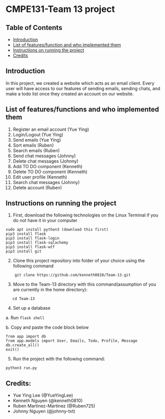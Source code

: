 # CMPE131-Team 13 project

## Table of Contents 
 - [Introduction](#introduction)
 - [List of features/function and who implemented them](#list-of-featuresfunction-and-who-implemented-them)
 - [Instructions on running the project](#instructions-on-running-the-project)
 - [Credits](#credits)

## Introduction 
In this project, we created a website which acts as an email client. Every user will have access to our features of
sending emails, sending chats, and make a todo list once they created an account on our website. 

## List of features/functions and who implemented them 
1. Register an email account (Yue Ying)
2. Login/Logout (Yue Ying)
3. Send emails (Yue Ying)
4. Sort emails (Ruben)
5. Search emails (Ruben)
6. Send chat messages (Johnny)
7. Delete chat messages (Johnny)
8. Add TO DO component (Kenneth)
9. Delete TO DO component (Kenneth)
10. Edit user profile (Kenneth)
11. Search chat messages (Johnny)
12. Delete account (Ruben)

## Instructions on running the project
1. First, download the following technologies on the Linux Terminal if you do not have it in your computer
```
sudo apt install python3 (download this first)
pip3 install flask 
pip3 install flask-login
pip3 install flask-sqlachemy
pip3 install flask-wtf
pip3 install git 
```

2. Clone this project repository into folder of your choice using the following command
```
    git clone https://github.com/kenneth0810/Team-13.git
```

3. Move to the Team-13 directory with this command(assumption of you are currently in the home directory): 
```
   cd Team-13
```
    
4. Set up a database

 a. Run `flask shell`

 b. Copy and paste the code block below

```
from app import db
from app.models import User, Emails, Todo, Profile, Message
db.create_all()
exit()
```

5. Run the project with the following command: 
```
python3 run.py
```

## Credits: 
- Yue Ying Lee (@YueYingLee)
- Kenneth Nguyen (@kenneth0810)
- Ruben Martinez-Martinez (@Ruben725)
- Johnny Nguyen (@johnny-txt)
